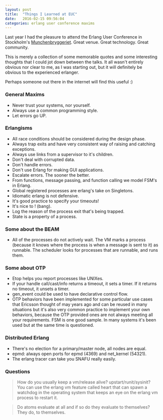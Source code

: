 ```yaml
---
layout: post
title:  "Things I Learned at EUC"
date:   2016-02-15 09:56:04
categories: erlang user conference maxims
---
```


Last year I had the pleasure to attend the Erlang User Conference in Stockholm's
[Munchenbryggeriet](http://m-b.se/en). Great venue. Great technology. Great community.

This is merely a collection of some memorable quotes and some interesting thoughts that I
could jot down between the talks. It all wasn't entirely obvious nor clear to me, as
I was starting out, but it will definitely be obvious to the experienced erlanger.

Perhaps someone out there in the internet will find this useful :)

### General Maxims

* Never trust your systems, nor yourself.
* Always use a common programming style.
* Let errors go UP.

### Erlangisms

* All race conditions should be considered during the design phase.
* Always trap exits and have very consistent way of raising and catching exceptions.
* Always use links from a supervisor to it's children.
* Don't deal with corrupted data.
* Don't handle errors.
* Don't use Erlang for making GUI applications.
* Escalate errors. The sooner the better.
* From functions, message passing, and function calling we model FSM's in Erlang.
* Global registered processes are erlang's take on Singletons.
* Idiomatic erlang is not defensive.
* It's good practice to specify your timeouts!
* It's nice to ! (bang).
* Log the reason of the process exit that's being trapped.
* State is a property of a process.

### Some about the BEAM

* All of the processes do not actively wait. The VM marks a process (because it
knows where the process is when a message is sent to it) as runnable. The scheduler
looks for processes that are runnable, and runs them.

### Some about OTP

* Etop helps you report processes like UNIXes.
* If your handle call/cast/info returns a timeout, it sets a timer. If it returns no timeout, it unsets a timer.
* gen_event could be used to have declarative control flow.
* OTP behaviors have been implemented for some particular use cases that Ericsson thought of
may years ago and can be reused in many situations but it's also very common practice
to implement your own behaviors, because the OTP provided ones are not always meeting
all your requirements. FSM is one good sample. In many systems it's been used but at
the same time is questioned.

### Distributed Erlang

* There's no election for a primary/master node, all nodes are equal.
* epmd: always open  ports for epmd (4369) and net_kernel (54321).
* The erlang tracer can take you SNAFU really easily.

### Questions

> How do you usually keep a vm/release alive? upstart/runit/sysinit?
You can use the erlang vm feature called heart that can spawn a watchdog in the
operating system that keeps an eye on the erlang vm process to restart it.

> Do atoms evaluate at all and if so do they evaluate to themselves?
They do, to themselves.
